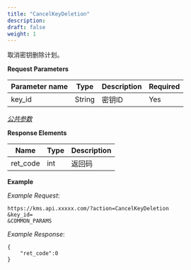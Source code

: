 ```yaml
---
title: "CancelKeyDeletion"
description: 
draft: false
weight: 1
---
```


取消密钥删除计划。

**Request Parameters**

| Parameter name | Type | Description | Required |
| --- | --- | --- | --- |
| key_id         | String | 密钥ID      | Yes      |

[_公共参数_](../../../parameters/)

**Response Elements**

| Name | Type | Description |
| --- | --- | --- |
| ret_code | int  | 返回码      |

**Example**

_Example Request_:

```
https://kms.api.xxxxx.com/?action=CancelKeyDeletion
&key_id=
&COMMON_PARAMS
```

_Example Response_:

```
{
	"ret_code":0
}
```
